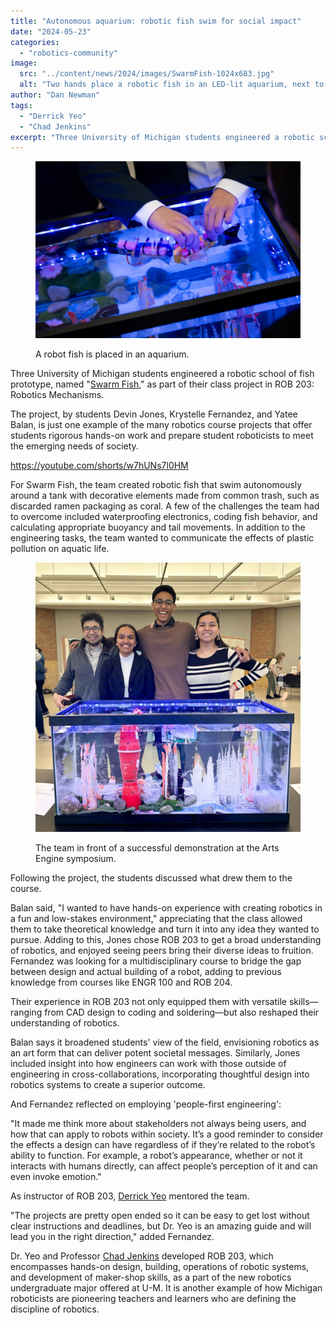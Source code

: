```yaml
---
title: "Autonomous aquarium: robotic fish swim for social impact"
date: "2024-05-23"
categories: 
  - "robotics-community"
image: 
  src: "../content/news/2024/images/SwarmFish-1024x683.jpg"
  alt: "Two hands place a robotic fish in an LED-lit aquarium, next to a robot fish already in the water."
author: "Dan Newman"
tags:
  - "Derrick Yeo"
  - "Chad Jenkins"
excerpt: "Three University of Michigan students engineered a robotic school of fish prototype, named Swarm Fish, as part of their class project in ROB 203: Robotics Mechanisms."
---
```


<figure>

![Two hands place a robotic fish in an LED-lit aquarium, next to a robot fish already in the water.](images/SwarmFish-1024x683.jpg)

<figcaption>

A robot fish is placed in an aquarium.

</figcaption>

</figure>

Three University of Michigan students engineered a robotic school of fish prototype, named "[Swarm Fish](https://sites.google.com/umich.edu/dev-blog/home)," as part of their class project in ROB 203: Robotics Mechanisms.

The project, by students Devin Jones, Krystelle Fernandez, and Yatee Balan, is just one example of the many robotics course projects that offer students rigorous hands-on work and prepare student roboticists to meet the emerging needs of society.

<!--more-->

https://youtube.com/shorts/w7hUNs7l0HM

For Swarm Fish, the team created robotic fish that swim autonomously around a tank with decorative elements made from common trash, such as discarded ramen packaging as coral. A few of the challenges the team had to overcome included waterproofing electronics, coding fish behavior, and calculating appropriate buoyancy and tail movements. In addition to the engineering tasks, the team wanted to communicate the effects of plastic pollution on aquatic life.

<figure>

![Three students and lecturer stand behind their project of an aquarium filled with robotic fish and plastic pollution decorated to be an aquatic environment.](images/SymposiumGroupPic-1-1007x1024.jpg)

<figcaption>

The team in front of a successful demonstration at the Arts Engine symposium.

</figcaption>

</figure>

Following the project, the students discussed what drew them to the course.

Balan said, "I wanted to have hands-on experience with creating robotics in a fun and low-stakes environment," appreciating that the class allowed them to take theoretical knowledge and turn it into any idea they wanted to pursue. Adding to this, Jones chose ROB 203 to get a broad understanding of robotics, and enjoyed seeing peers bring their diverse ideas to fruition. Fernandez was looking for a multidisciplinary course to bridge the gap between design and actual building of a robot, adding to previous knowledge from courses like ENGR 100 and ROB 204.

Their experience in ROB 203 not only equipped them with versatile skills—ranging from CAD design to coding and soldering—but also reshaped their understanding of robotics.

Balan says it broadened students' view of the field, envisioning robotics as an art form that can deliver potent societal messages. Similarly, Jones included insight into how engineers can work with those outside of engineering in cross-collaborations, incorporating thoughtful design into robotics systems to create a superior outcome.

And Fernandez reflected on employing 'people-first engineering':

"It made me think more about stakeholders not always being users, and how that can apply to robots within society. It’s a good reminder to consider the effects a design can have regardless of if they’re related to the robot’s ability to function. For example, a robot’s appearance, whether or not it interacts with humans directly, can affect people’s perception of it and can even invoke emotion."

As instructor of ROB 203, [Derrick Yeo](https://robotics.umich.edu/profile/derrick-yeo/ "Derrick Yeo") mentored the team.

"The projects are pretty open ended so it can be easy to get lost without clear instructions and deadlines, but Dr. Yeo is an amazing guide and will lead you in the right direction," added Fernandez.

Dr. Yeo and Professor [Chad Jenkins](https://robotics.umich.edu/profile/chad-jenkins/ "Chad Jenkins") developed ROB 203, which encompasses hands-on design, building, operations of robotic systems, and development of maker-shop skills, as a part of the new robotics undergraduate major offered at U-M. It is another example of how Michigan roboticists are pioneering teachers and learners who are defining the discipline of robotics.
